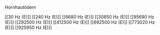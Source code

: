 Hornhautödem

[[30 Hz (E)]]
[[240 Hz (E)]]
[[6680 Hz (E)]]
[[30850 Hz (E)]]
[[95690 Hz (E)]]
[[292500 Hz (E)]]
[[412500 Hz (E)]]
[[692500 Hz (E)]]
[[773020 Hz (E)]]
[[925950 Hz (E)]]